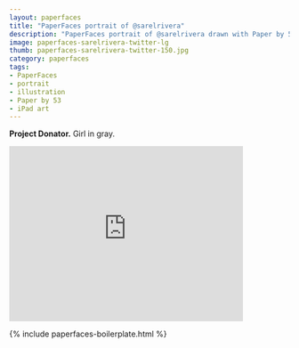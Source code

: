 ```yaml
---
layout: paperfaces
title: "PaperFaces portrait of @sarelrivera"
description: "PaperFaces portrait of @sarelrivera drawn with Paper by 53 on an iPad."
image: paperfaces-sarelrivera-twitter-lg
thumb: paperfaces-sarelrivera-twitter-150.jpg
category: paperfaces
tags: 
- PaperFaces
- portrait
- illustration
- Paper by 53
- iPad art
---
```


**Project Donator.** Girl in gray.

<iframe width="420" height="315" src="http://www.youtube.com/embed/YS3Ylg3fcoA" frameborder="0"> </iframe>

{% include paperfaces-boilerplate.html %}